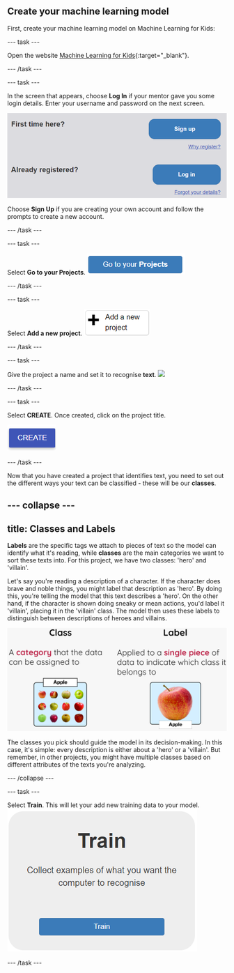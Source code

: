 ## Create your machine learning model

First, create your machine learning model on Machine Learning for Kids:

--- task ---

Open the website [Machine Learning for Kids](https://machinelearningforkids.co.uk/#!/login){:target="_blank"}.

--- /task ---

--- task ---

In the screen that appears, choose **Log In** if your mentor gave you some login details. Enter your username and password on the next screen.

![A picture of the blue log in button](images/singup_login.png)

Choose **Sign Up** if you are creating your own account and follow the prompts to create a new account.

--- /task ---

--- task ---

Select **Go to your Projects**.
![Image of the blue go to your projects button on machine learning for kids](images/go2projects.png)

--- /task ---

--- task ---

Select **Add a new project**.
![Image of a grey button which reads 'Go to your projects'](images/add_new_project.png)

--- /task ---

--- task ---

Give the project a name and set it to recognise **text**.
![](images/name_project.png)

--- /task ---

--- task ---

Select **CREATE**. Once created, click on the project title.

![](images/create_button.png)

--- /task ---


Now that you have created a project that identifies text, you need to set out the different ways your text can be classified - these will be our **classes**.

--- collapse ---
---
title: Classes and Labels
---

**Labels** are the specific tags we attach to pieces of text so the model can identify what it's reading, while **classes** are the main categories we want to sort these texts into. For this project, we have two classes: 'hero' and 'villain'.

Let's say you're reading a description of a character. If the character does brave and noble things, you might label that description as 'hero'. By doing this, you're telling the model that this text describes a 'hero'. On the other hand, if the character is shown doing sneaky or mean actions, you'd label it 'villain', placing it in the 'villain' class. The model then uses these labels to distinguish between descriptions of heroes and villains.

![An image explaining that a class is a major category images can be sorted into, showing a group of apple pictures in one box, next to an explanation that a label is given to each image to show which class it fits into, with a single apple picture](images/class_vs_label.png)

The classes you pick should guide the model in its decision-making. In this case, it's simple: every description is either about a 'hero' or a 'villain'. But remember, in other projects, you might have multiple classes based on different attributes of the texts you're analyzing.

--- /collapse ---

--- task ---

Select **Train**. This will let your add new training data to your model.
![](images/train.png)

--- /task ---
